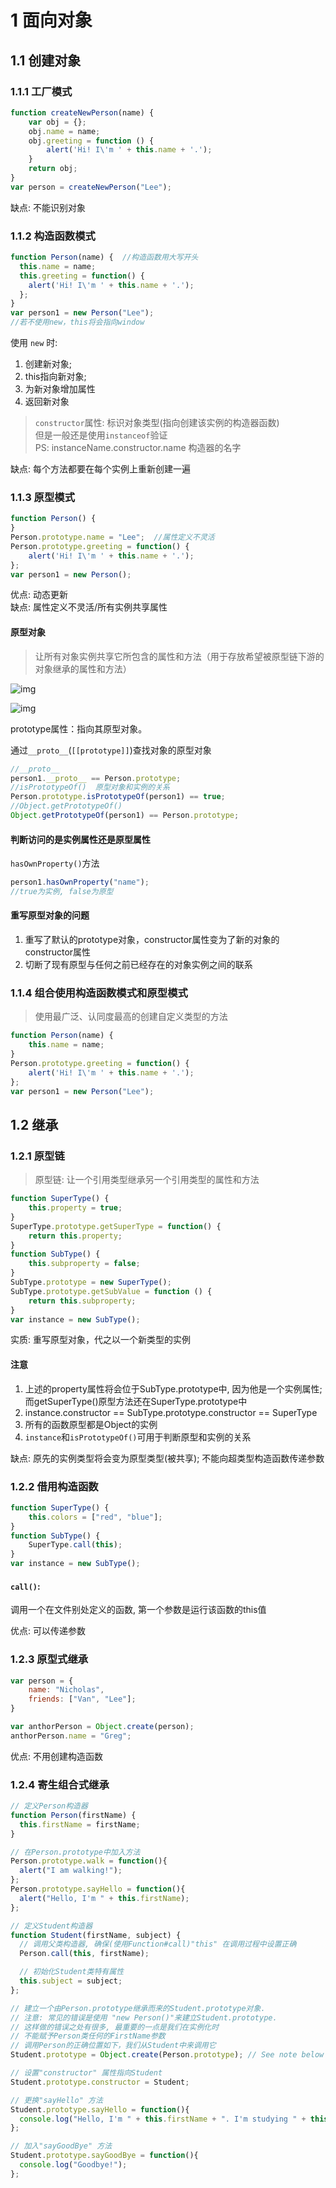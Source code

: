 # 1 面向对象

## 1.1 创建对象

### 1.1.1 工厂模式

```javascript
function createNewPerson(name) {
    var obj = {};
    obj.name = name;
    obj.greeting = function () {
        alert('Hi! I\'m ' + this.name + '.');
    }
    return obj;
}
var person = createNewPerson("Lee");
```

缺点: 不能识别对象

### 1.1.2 构造函数模式

```javascript
function Person(name) {  //构造函数用大写开头
  this.name = name;
  this.greeting = function() {
    alert('Hi! I\'m ' + this.name + '.');
  };
}
var person1 = new Person("Lee");  
//若不使用new，this将会指向window
```

使用 `new` 时:

1. 创建新对象;
2. this指向新对象; 
3. 为新对象增加属性
4. 返回新对象

> `constructor`属性: 标识对象类型(指向创建该实例的构造器函数)  
> 但是一般还是使用`instanceof`验证  
> PS: instanceName.constructor.name 构造器的名字

缺点: 每个方法都要在每个实例上重新创建一遍

### 1.1.3 原型模式

```javascript
function Person() {
}
Person.prototype.name = "Lee";  //属性定义不灵活
Person.prototype.greeting = function() {
    alert('Hi! I\'m ' + this.name + '.');
};
var person1 = new Person();
```

优点: 动态更新  
缺点: 属性定义不灵活/所有实例共享属性

#### 原型对象

> 让所有对象实例共享它所包含的属性和方法（用于存放希望被原型链下游的对象继承的属性和方法）

![img](https://mdn.mozillademos.org/files/13891/MDN-Graphics-person-person-object-2.png)

![img](https://upload-images.jianshu.io/upload_images/1829401-046fd13950ea5891.png?imageMogr2/auto-orient/strip%7CimageView2/2/w/700)

prototype属性：指向其原型对象。

通过`__proto__`(`[[prototype]]`)查找对象的原型对象

```javascript
//__proto__
person1.__proto__ == Person.prototype;
//isPrototypeOf()  原型对象和实例的关系
Person.prototype.isPrototypeOf(person1) == true;
//Object.getPrototypeOf()
Object.getPrototypeOf(person1) == Person.prototype;
```

#### 判断访问的是实例属性还是原型属性

`hasOwnProperty()`方法

```javascript
person1.hasOwnProperty("name");
//true为实例, false为原型
```

#### 重写原型对象的问题

1. 重写了默认的prototype对象，constructor属性变为了新的对象的constructor属性
2. 切断了现有原型与任何之前已经存在的对象实例之间的联系

### 1.1.4 组合使用构造函数模式和原型模式

> 使用最广泛、认同度最高的创建自定义类型的方法

```javascript
function Person(name) {
	this.name = name;
}
Person.prototype.greeting = function() {
    alert('Hi! I\'m ' + this.name + '.');
};
var person1 = new Person("Lee");
```

## 1.2 继承

### 1.2.1 原型链

> 原型链: 让一个引用类型继承另一个引用类型的属性和方法

```javascript
function SuperType() {
	this.property = true;
}
SuperType.prototype.getSuperType = function() {
	return this.property;
}
function SubType() {
	this.subproperty = false;
}
SubType.prototype = new SuperType();
SubType.prototype.getSubValue = function () {
	return this.subproperty;
}
var instance = new SubType();
```

实质: 重写原型对象，代之以一个新类型的实例

#### 注意

1. 上述的property属性将会位于SubType.prototype中, 因为他是一个实例属性; 而getSuperType()原型方法还在SuperType.prototype中
2. instance.constructor == SubType.prototype.constructor == SuperType
3. 所有的函数原型都是Object的实例
4. `instance`和`isPrototypeOf()`可用于判断原型和实例的关系

缺点: 原先的实例类型将会变为原型类型(被共享); 不能向超类型构造函数传递参数

### 1.2.2 借用构造函数

```javascript
function SuperType() {
	this.colors = ["red", "blue"];
}
function SubType() {
	SuperType.call(this);
}
var instance = new SubType();
```

#### `call()`:

调用一个在文件别处定义的函数, 第一个参数是运行该函数的this值

优点: 可以传递参数

### 1.2.3 原型式继承

```javascript
var person = {
	name: "Nicholas",
	friends: ["Van", "Lee"];
}

var anthorPerson = Object.create(person);
anthorPerson.name = "Greg";
```

优点: 不用创建构造函数

### 1.2.4 寄生组合式继承

```javascript
// 定义Person构造器
function Person(firstName) {
  this.firstName = firstName;
}

// 在Person.prototype中加入方法
Person.prototype.walk = function(){
  alert("I am walking!");
};
Person.prototype.sayHello = function(){
  alert("Hello, I'm " + this.firstName);
};

// 定义Student构造器
function Student(firstName, subject) {
  // 调用父类构造器, 确保(使用Function#call)"this" 在调用过程中设置正确
  Person.call(this, firstName);

  // 初始化Student类特有属性
  this.subject = subject;
};

// 建立一个由Person.prototype继承而来的Student.prototype对象.
// 注意: 常见的错误是使用 "new Person()"来建立Student.prototype.
// 这样做的错误之处有很多, 最重要的一点是我们在实例化时
// 不能赋予Person类任何的FirstName参数
// 调用Person的正确位置如下，我们从Student中来调用它
Student.prototype = Object.create(Person.prototype); // See note below

// 设置"constructor" 属性指向Student
Student.prototype.constructor = Student;

// 更换"sayHello" 方法
Student.prototype.sayHello = function(){
  console.log("Hello, I'm " + this.firstName + ". I'm studying " + this.subject + ".");
};

// 加入"sayGoodBye" 方法
Student.prototype.sayGoodBye = function(){
  console.log("Goodbye!");
};

```